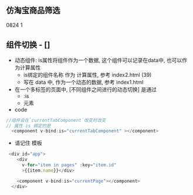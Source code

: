 ## 仿淘宝商品筛选
0824 1

## 组件切换 - [<component :is>]
+ 动态组件: is属性将组件作为一个数据, 这个组件可以记录在data中, 也可以作为计算属性 
  - is绑定的组件名称 作为 计算属性, 参考 index2.html (39)
  - 写在 data 中, 作为一个动态的数据, 参考 index1.html
+ 在一个多标签的页面中, [不同组件之间进行的动态切换] 是通过 
  + :is
  + <component > 元素
+ code
```js
//组件会在`currentTabComponent`改变时改变
// 属性 is 绑定的是
  <component v-bind:is="currentTabComponent" ></component>
```

+ 请记住 模板
```js
 <div id="app">
    <div 
      v-for="item in pages" :key="item.id" 
      >{{item.name}}</div>

    <component v-bind:is="currentPage"></component>
  </div>
```

